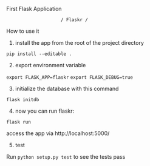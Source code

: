 First Flask Application
						
						/ Flaskr /

How to use it
1. install the app from the root of the project directory

`pip install --editable .`

2. export environment variable

`export FLASK_APP=flaskr`
`export FLASK_DEBUG=true`

3. initialize the database with this command

`flask initdb`

4. now you can run flaskr:

`flask run`


access the app via
http://localhost:5000/

5. test

Run `python setup.py test` to see the tests pass
